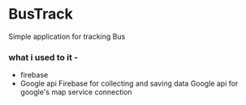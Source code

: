 # BusTrack
Simple application for tracking Bus
### what i used to it - 
+ firebase
+ Google api
Firebase for collecting and saving data
Google api for google's map service connection
